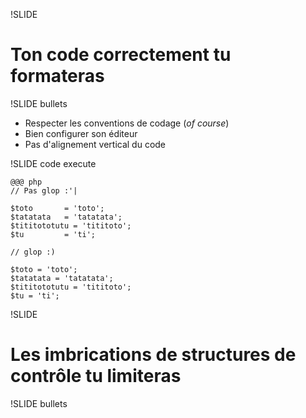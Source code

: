 !SLIDE

# Ton code correctement tu formateras #

!SLIDE bullets

* Respecter les conventions de codage (_of course_)
* Bien configurer son éditeur
* Pas d'alignement vertical du code

!SLIDE code execute

    @@@ php
    // Pas glop :'|

    $toto       = 'toto';
    $tatatata   = 'tatatata';
    $tititototutu = 'tititoto';
    $tu         = 'ti';

    // glop :)

    $toto = 'toto';
    $tatatata = 'tatatata';
    $tititototutu = 'tititoto';
    $tu = 'ti';

!SLIDE

# Les imbrications de structures de contrôle tu limiteras #

!SLIDE bullets
